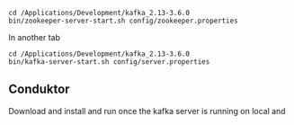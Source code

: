 

```shell
cd /Applications/Development/kafka_2.13-3.6.0
bin/zookeeper-server-start.sh config/zookeeper.properties
```

In another tab

```shell
cd /Applications/Development/kafka_2.13-3.6.0
bin/kafka-server-start.sh config/server.properties
```

## Conduktor

Download and install and run once the kafka server is running on local and 